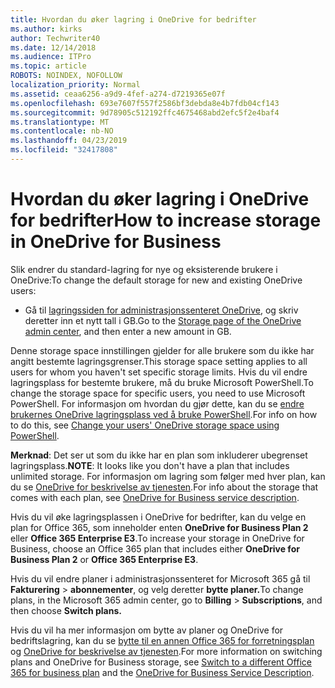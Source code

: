 ```yaml
---
title: Hvordan du øker lagring i OneDrive for bedrifter
ms.author: kirks
author: Techwriter40
ms.date: 12/14/2018
ms.audience: ITPro
ms.topic: article
ROBOTS: NOINDEX, NOFOLLOW
localization_priority: Normal
ms.assetid: ceaa6256-a9d9-4fef-a274-d7219365e07f
ms.openlocfilehash: 693e7607f557f2586bf3debda8e4b7fdb04cf143
ms.sourcegitcommit: 9d78905c512192ffc4675468abd2efc5f2e4baf4
ms.translationtype: MT
ms.contentlocale: nb-NO
ms.lasthandoff: 04/23/2019
ms.locfileid: "32417808"
---
```

# <a name="how-to-increase-storage-in-onedrive-for-business"></a><span data-ttu-id="6fd48-102">Hvordan du øker lagring i OneDrive for bedrifter</span><span class="sxs-lookup"><span data-stu-id="6fd48-102">How to increase storage in OneDrive for Business</span></span>

<span data-ttu-id="6fd48-103">Slik endrer du standard-lagring for nye og eksisterende brukere i OneDrive:</span><span class="sxs-lookup"><span data-stu-id="6fd48-103">To change the default storage for new and existing OneDrive users:</span></span>
  
- <span data-ttu-id="6fd48-104">Gå til [lagringssiden for administrasjonssenteret OneDrive](https://admin.onedrive.com/?v=StorageSettings), og skriv deretter inn et nytt tall i GB.</span><span class="sxs-lookup"><span data-stu-id="6fd48-104">Go to the [Storage page of the OneDrive admin center](https://admin.onedrive.com/?v=StorageSettings), and then enter a new amount in GB.</span></span>
    
<span data-ttu-id="6fd48-105">Denne storage space innstillingen gjelder for alle brukere som du ikke har angitt bestemte lagringsgrenser.</span><span class="sxs-lookup"><span data-stu-id="6fd48-105">This storage space setting applies to all users for whom you haven't set specific storage limits.</span></span> <span data-ttu-id="6fd48-106">Hvis du vil endre lagringsplass for bestemte brukere, må du bruke Microsoft PowerShell.</span><span class="sxs-lookup"><span data-stu-id="6fd48-106">To change the storage space for specific users, you need to use Microsoft PowerShell.</span></span> <span data-ttu-id="6fd48-107">For informasjon om hvordan du gjør dette, kan du se [endre brukernes OneDrive lagringsplass ved å bruke PowerShell](https://go.microsoft.com/fwlink/?linkid=866402).</span><span class="sxs-lookup"><span data-stu-id="6fd48-107">For info on how to do this, see [Change your users' OneDrive storage space using PowerShell](https://go.microsoft.com/fwlink/?linkid=866402).</span></span> 
  
 <span data-ttu-id="6fd48-108">**Merknad**: Det ser ut som du ikke har en plan som inkluderer ubegrenset lagringsplass.</span><span class="sxs-lookup"><span data-stu-id="6fd48-108">**NOTE**: It looks like you don't have a plan that includes unlimited storage.</span></span> <span data-ttu-id="6fd48-109">For informasjon om lagring som følger med hver plan, kan du se [OneDrive for beskrivelse av tjenesten](https://go.microsoft.com/fwlink/p/?LinkID=826071).</span><span class="sxs-lookup"><span data-stu-id="6fd48-109">For info about the storage that comes with each plan, see [OneDrive for Business service description](https://go.microsoft.com/fwlink/p/?LinkID=826071).</span></span>
  
<span data-ttu-id="6fd48-110">Hvis du vil øke lagringsplassen i OneDrive for bedrifter, kan du velge en plan for Office 365, som inneholder enten **OneDrive for Business Plan 2** eller **Office 365 Enterprise E3**.</span><span class="sxs-lookup"><span data-stu-id="6fd48-110">To increase your storage in OneDrive for Business, choose an Office 365 plan that includes either **OneDrive for Business Plan 2** or **Office 365 Enterprise E3**.</span></span> 
  
<span data-ttu-id="6fd48-111">Hvis du vil endre planer i administrasjonssenteret for Microsoft 365 gå til **Fakturering** \> **abonnementer**, og velg deretter **bytte planer.**</span><span class="sxs-lookup"><span data-stu-id="6fd48-111">To change plans, in the Microsoft 365 admin center, go to **Billing** \> **Subscriptions**, and then choose **Switch plans.**</span></span>
  
<span data-ttu-id="6fd48-112">Hvis du vil ha mer informasjon om bytte av planer og OneDrive for bedriftslagring, kan du se [bytte til en annen Office 365 for forretningsplan](https://go.microsoft.com/fwlink/?LinkId=2031117) og [OneDrive for beskrivelse av tjenesten](https://go.microsoft.com/fwlink/?LinkId-2031122).</span><span class="sxs-lookup"><span data-stu-id="6fd48-112">For more information on switching plans and OneDrive for Business storage, see [Switch to a different Office 365 for business plan](https://go.microsoft.com/fwlink/?LinkId=2031117) and the [OneDrive for Business Service Description](https://go.microsoft.com/fwlink/?LinkId-2031122).</span></span>
  


